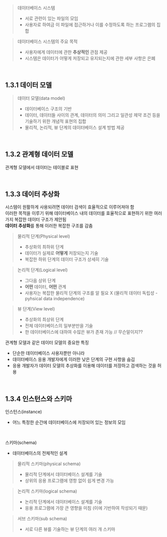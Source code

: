 > 데이터베이스 시스템
> - 서로 관련이 있는 파일의 모임
> - 사용자로 하여금 이 파일에 접근하거나 이를 수정하도록 하는 프로그램의 집합

> 데이터베이스 시스템의 주요 목적
> - 사용자에게 데이터에 관한 **추상적인** 관점 제공
> - 시스템은 데이터가 어떻게 저장되고 유지되는지에 관한 세부 사항은 은폐
<br>

## 1.3.1 데이터 모델
> 데이터 모델(data model)
> - 데이터베이스 구조의 기반
> - 데이터, 데이터들 사이의 관계, 데이터의 의미 그리고 일관성 제약 조건 등을 기술하기 위한 개념적 표현의 집합
> - 물리적, 논리적, 뷰 단계의 데이터베이스 설계 방법 제공

<br>

## 1.3.2 관계형 데이터 모델
관계형 모델에서 데이터는 테이블로 표현

<br>

## 1.3.3 데이터 추상화
시스템이 원활하게 사용되려면 데이터 검색이 효율적으로 이루어져야 함<br>
이러한 목적을 이루기 위해 데이터베이스 내의 데이터를 효율적으로 표현하기 위한 여러 가지 복잡한 데이터 구조가 제안됨<br>
**데이터 추상화**를 통해 이러한 복잡한 구조를 감춤

> 물리적 단계(Physical level)
> - 추상화의 최하위 단계
> - 데이터가 실제로 **어떻게** 저장되는지 기술
> - 복잡한 하위 단계의 데이터 구조가 상세히 기술

> 논리적 단계(Logical level)
> - 그다음 상위 단계
> - **어떤** 데이터, **어떤** 관계
> - 사용자는 복잡한 물리적 단계의 구조를 알 필요 X (물리적 데이터 독립성 - pyhsical data independence)

> 뷰 단계(View level)
> - 추상화의 최상위 단계
> - 전체 데이터베이스의 일부분만을 기술
> - 한 데이터베이스에 대하여 수많은 뷰가 존재 가능  // 무슨말이지??

관계형 모델과 같은 데이터 모델의 중요한 특징
- 단순한 데이터베이스 사용자뿐만 아니라
- 데이터베이스 응용 개발자에게 이러한 낮은 단계의 구현 사항을 숨김
- 응용 개발자가 데이터 모델의 추상화를 이용해 데이터를 저장하고 검색하는 것을 허용

<br>

## 1.3.4 인스턴스와 스키마
인스턴스(instance)
- 어느 특정한 순간에 데이터베이스에 저장되어 있는 정보의 모임
<br>

스키마(schema)
- 데이터베이스의 전체적인 설계
> 물리적 스키마(physical schema)
> - 물리적 단계에서 데이터베이스 설계를 기술
> - 상위의 응용 프로그램에 영항 없이 쉽게 변경 가능

> 논리적 스키마(logical schema)
> - 논리적 단계에서 데이터베이스 설계를 기술
> - 응용 프로그램에 가장 큰 영향을 미침 (이에 기반하여 작성되기 때문)

> 서브 스키마(sub schema)
> - 서로 다른 뷰를 기술하는 뷰 단계의 여러 개 스키마
  
